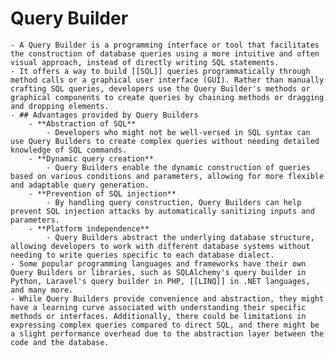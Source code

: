 # Query Builder
	- A Query Builder is a programming interface or tool that facilitates the construction of database queries using a more intuitive and often visual approach, instead of directly writing SQL statements.
	- It offers a way to build [[SQL]] queries programmatically through method calls or a graphical user interface (GUI). Rather than manually crafting SQL queries, developers use the Query Builder's methods or graphical components to create queries by chaining methods or dragging and dropping elements.
	- ## Advantages provided by Query Builders
		- **Abstraction of SQL**
			- Developers who might not be well-versed in SQL syntax can use Query Builders to create complex queries without needing detailed knowledge of SQL commands.
		- **Dynamic query creation**
			- Query Builders enable the dynamic construction of queries based on various conditions and parameters, allowing for more flexible and adaptable query generation.
		- **Prevention of SQL injection**
			- By handling query construction, Query Builders can help prevent SQL injection attacks by automatically sanitizing inputs and parameters.
		- **Platform independence**
			- Query Builders abstract the underlying database structure, allowing developers to work with different database systems without needing to write queries specific to each database dialect.
	- Some popular programming languages and frameworks have their own Query Builders or libraries, such as SQLAlchemy's query builder in Python, Laravel's query builder in PHP, [[LINQ]] in .NET languages, and many more.
	- While Query Builders provide convenience and abstraction, they might have a learning curve associated with understanding their specific methods or interfaces. Additionally, there could be limitations in expressing complex queries compared to direct SQL, and there might be a slight performance overhead due to the abstraction layer between the code and the database.